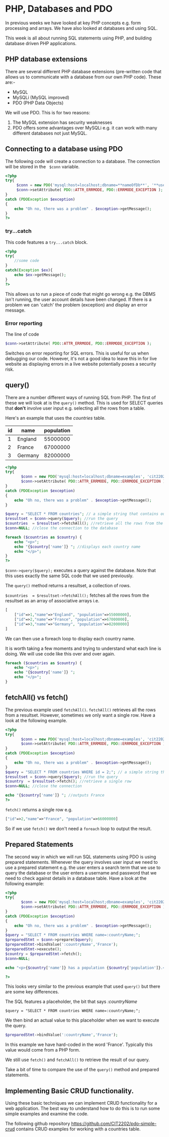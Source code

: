 # PHP, Databases and PDO
In previous weeks we have looked at key PHP concepts e.g. form processing and arrays. We have also looked at databases and using SQL.

This week is all about running SQL statements using PHP, and building database driven PHP applications.

## PHP database extensions
There are several different PHP database extensions (pre-written code that allows us to communicate with a database from our own PHP code). These are:-

* MySQL
* MySQLi (MySQL improved)
* PDO (PHP Data Objects)

We will use PDO. This is for two reasons:
1. The MySQL extension has security weaknesses
2. PDO offers some advantages over MySQLi e.g. it can work with many different databases not just MySQL.

## Connecting to a database using PDO
The following code will create a connection to a database. The connection will be stored in the ``` $conn``` variable.
```php
<?php
try{
     $conn = new PDO('mysql:host=localhost;dbname=**nameOfDb**', '**username**', '**password**');
     $conn->setAttribute( PDO::ATTR_ERRMODE, PDO::ERRMODE_EXCEPTION );
}
catch (PDOException $exception)
{
    echo "Oh no, there was a problem" . $exception->getMessage();
}
?>
```
### try...catch
This code features a ```try...catch``` block.

```php
<?php
try{
	//some code
}
catch(Exception $ex){
	echo $ex->getMessage();
}
?>
```

This allows us to run a piece of code that might go wrong e.g. the DBMS isn't running, the user account details have been changed. If there is a problem we can 'catch' the problem (exception) and display an error message.

### Error reporting
The line of code

```php
$conn->setAttribute( PDO::ATTR_ERRMODE, PDO::ERRMODE_EXCEPTION );
```

Switches on error reporting for SQL errors. This is useful for us when debugging our code. However, it's not a good idea to leave this in for live website as displaying errors in a live website potentially poses a security risk.

## query()
There are a number different ways of running SQL from PHP. The first of these we will look at is the ```query()``` method. This is used for SELECT queries that **don't** involve user input e.g. selecting all the rows from a table.

Here's an example that uses the *countries* table.

| id | name    | population |
|----|---------|------------|
| 1  | England | 55000000   |
| 2  | France  | 67000000   |
| 3  | Germany | 82000000   |

```php
<?php
try{
       $conn = new PDO('mysql:host=localhost;dbname=examples', 'cit2202', 'letmein');
       $conn->setAttribute( PDO::ATTR_ERRMODE, PDO::ERRMODE_EXCEPTION );
}
catch (PDOException $exception)
{
	echo "Oh no, there was a problem" . $exception->getMessage();
}

$query = "SELECT * FROM countries"; // a simple string that contains our SQL query
$resultset = $conn->query($query); //run the query
$countries  = $resultset->fetchAll(); //retrieve all the rows from the resultset
$conn=NULL; //close the connection to the database

foreach ($countries as $country) {
    echo "<p>";
    echo "{$country['name']} "; //displays each country name
    echo "</p>";
}
?>
```
```$conn->query($query);``` executes a query against the database. Note that this uses exactly the same SQL code that we used previously.

The ```query()``` method returns a resultset, a collection of rows.

```$countries  = $resultset->fetchAll();``` fetches all the rows from the resultset as an array of associative arrays i.e.

```php
[
    ["id"=>1,"name"=>"England", "population"=>55000000],
    ["id"=>2,"name"=>"France", "population"=>67000000],
    ["id"=>3,"name"=>"Germany", "population"=>82000000]
]
```
We can then use a foreach loop to display each country name.

It is worth taking a few moments and trying to understand what each line is doing. We will use code like this over and over again.

```php
foreach ($countries as $country) {
    echo "<p>";
    echo "{$country['name']} ";
    echo "</p>";
}
```

## fetchAll() vs fetch()

The previous example used ```fetchAll()```. ```fetchAll()``` retrieves all the rows from a resultset. However, sometimes we only want a single row. Have a look at the following example.

```php
<?php
try{
       $conn = new PDO('mysql:host=localhost;dbname=examples', 'cit2202', 'letmein');
       $conn->setAttribute( PDO::ATTR_ERRMODE, PDO::ERRMODE_EXCEPTION );
}
catch (PDOException $exception)
{
	echo "Oh no, there was a problem" . $exception->getMessage();
}
$query = "SELECT * FROM countries WHERE id = 2;"; // a simple string that contains our SQL query
$resultset = $conn->query($query); //run the query
$country  = $resultset->fetch(); //retrieve a single row
$conn=NULL; //close the connection

echo "{$country['name']} "; //outputs France
?>
```

```fetch()``` returns a single row e.g.

```php
["id"=>2,"name"=>"France", "population"=>66000000]
```

So if we use ```fetch()``` we don't need a ```foreach``` loop to output the result.  

## Prepared Statements
The second way in which we will run SQL statements using PDO is using prepared statements. Whenever the query involves user input we need to use a prepared statement e.g. the user enters a search term that we use to query the database or the user enters a username and password that we need to check against details in a database table. Have a look at the following example:
```php
<?php
try{
       $conn = new PDO('mysql:host=localhost;dbname=examples', 'cit2202', 'letmein');
       $conn->setAttribute( PDO::ATTR_ERRMODE, PDO::ERRMODE_EXCEPTION );
}
catch (PDOException $exception)
{
	echo "Oh no, there was a problem" . $exception->getMessage();
}
$query = "SELECT * FROM countries WHERE name=:countryName;";
$preparedStmt = $conn->prepare($query);
$preparedStmt->bindValue(':countryName','France');
$preparedStmt->execute();
$country = $preparedStmt->fetch();
$conn=NULL;

echo "<p>{$country['name']} has a population {$country['population']}.</p>"; //outputs France has a population of 66000000

?>
```
This looks very similar to the previous example that used ```query()``` but there are some key differences.

The SQL features a placeholder, the bit that says *:countryName*

```
$query = "SELECT * FROM countries WHERE name=:countryName;";
```

We then bind an actual value to this placeholder when we want to execute the query.
```php
$preparedStmt->bindValue(':countryName','France');
```
In this example we have hard-coded in the word 'France'. Typically this value would come from a PHP form.

We still use ```fetch()``` and ```fetchAll()``` to retrieve the result of our query.

Take a bit of time to compare the use of the ```query()``` method and prepared statements.

## Implementing Basic CRUD functionality.
Using these basic techniques we can implement CRUD functionality for a web application. The best way to understand how to do this is to run some simple examples and examine the code.

The following github repository https://github.com/CIT2202/pdo-simple-crud contains CRUD examples for working with a countries table. 
